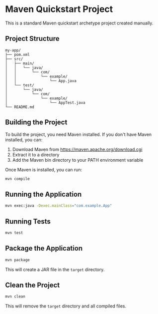 # Maven Quickstart Project

This is a standard Maven quickstart archetype project created manually.

## Project Structure

```
my-app/
├── pom.xml
├── src/
│   ├── main/
│   │   └── java/
│   │       └── com/
│   │           └── example/
│   │               └── App.java
│   └── test/
│       └── java/
│           └── com/
│               └── example/
│                   └── AppTest.java
└── README.md
```

## Building the Project

To build the project, you need Maven installed. If you don't have Maven installed, you can:

1. Download Maven from https://maven.apache.org/download.cgi
2. Extract it to a directory
3. Add the Maven bin directory to your PATH environment variable

Once Maven is installed, you can run:

```bash
mvn compile
```

## Running the Application

```bash
mvn exec:java -Dexec.mainClass="com.example.App"
```

## Running Tests

```bash
mvn test
```

## Package the Application

```bash
mvn package
```

This will create a JAR file in the `target` directory.

## Clean the Project

```bash
mvn clean
```

This will remove the `target` directory and all compiled files. 